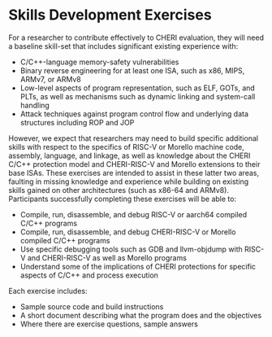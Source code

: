 # Skills Development Exercises

For a researcher to contribute effectively to CHERI evaluation,
they will need a baseline skill-set that includes significant existing
experience with:

- C/C++-language memory-safety vulnerabilities
- Binary reverse engineering for at least one ISA, such as x86, MIPS, ARMv7, or ARMv8
- Low-level aspects of program representation, such as ELF, GOTs, and PLTs, as well as mechanisms such as dynamic linking and system-call handling
- Attack techniques against program control flow and underlying data structures including ROP and JOP

However, we expect that researchers may need to build specific
additional skills with respect to the specifics of RISC-V or Morello
machine code, assembly, language, and linkage, as well as knowledge
about the CHERI C/C++ protection model and CHERI-RISC-V and Morello
extensions to their base ISAs. These exercises are intended to assist in these
latter two areas, faulting in missing knowledge and experience while
building on existing skills gained on other architectures (such as
x86-64 and ARMv8). Participants successfully completing these
exercises will be able to:
- Compile, run, disassemble, and debug RISC-V or aarch64 compiled C/C++ programs
- Compile, run, disassemble, and debug CHERI-RISC-V or Morello compiled C/C++ programs
- Use specific debugging tools such as GDB and llvm-objdump with
  RISC-V and CHERI-RISC-V as well as Morello programs
- Understand some of the implications of CHERI protections for specific aspects of C/C++ and process execution

Each exercise includes:
- Sample source code and build instructions
- A short document describing what the program does and the objectives
- Where there are exercise questions, sample answers
